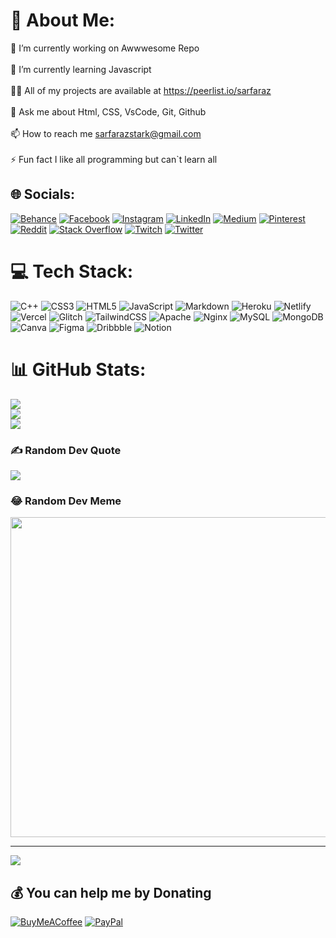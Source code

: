 # 💫 About Me:
🔭 I’m currently working on Awwwesome Repo<br><br>🌱 I’m currently learning Javascript<br><br>👨‍💻 All of my projects are available at https://peerlist.io/sarfaraz<br><br>💬 Ask me about Html, CSS, VsCode, Git, Github<br><br>📫 How to reach me sarfarazstark@gmail.com<br><br>⚡ Fun fact I like all programming but can`t learn all


## 🌐 Socials:
[![Behance](https://img.shields.io/badge/Behance-1769ff?logo=behance&logoColor=white)](https://behance.net/sarfarazstark) [![Facebook](https://img.shields.io/badge/Facebook-%231877F2.svg?logo=Facebook&logoColor=white)](https://facebook.com/mesarfarazstark) [![Instagram](https://img.shields.io/badge/Instagram-%23E4405F.svg?logo=Instagram&logoColor=white)](https://instagram.com/sarfarazstark) [![LinkedIn](https://img.shields.io/badge/LinkedIn-%230077B5.svg?logo=linkedin&logoColor=white)](https://linkedin.com/in/sarfarazstark) [![Medium](https://img.shields.io/badge/Medium-12100E?logo=medium&logoColor=white)](https://medium.com/@sarfarazstark) [![Pinterest](https://img.shields.io/badge/Pinterest-%23E60023.svg?logo=Pinterest&logoColor=white)](https://pinterest.com/sarfarazstark) [![Reddit](https://img.shields.io/badge/Reddit-%23FF4500.svg?logo=Reddit&logoColor=white)](https://reddit.com/user/sarfarazstark) [![Stack Overflow](https://img.shields.io/badge/-Stackoverflow-FE7A16?logo=stack-overflow&logoColor=white)](https://stackoverflow.com/users/16217966) [![Twitch](https://img.shields.io/badge/Twitch-%239146FF.svg?logo=Twitch&logoColor=white)](https://twitch.tv/sarfarazstark) [![Twitter](https://img.shields.io/badge/Twitter-%231DA1F2.svg?logo=Twitter&logoColor=white)](https://twitter.com/sarfarazstark) 

# 💻 Tech Stack:
![C++](https://img.shields.io/badge/c++-%2300599C.svg?style=for-the-badge&logo=c%2B%2B&logoColor=white) ![CSS3](https://img.shields.io/badge/css3-%231572B6.svg?style=for-the-badge&logo=css3&logoColor=white) ![HTML5](https://img.shields.io/badge/html5-%23E34F26.svg?style=for-the-badge&logo=html5&logoColor=white) ![JavaScript](https://img.shields.io/badge/javascript-%23323330.svg?style=for-the-badge&logo=javascript&logoColor=%23F7DF1E) ![Markdown](https://img.shields.io/badge/markdown-%23000000.svg?style=for-the-badge&logo=markdown&logoColor=white) ![Heroku](https://img.shields.io/badge/heroku-%23430098.svg?style=for-the-badge&logo=heroku&logoColor=white) ![Netlify](https://img.shields.io/badge/netlify-%23000000.svg?style=for-the-badge&logo=netlify&logoColor=#00C7B7) ![Vercel](https://img.shields.io/badge/vercel-%23000000.svg?style=for-the-badge&logo=vercel&logoColor=white) ![Glitch](https://img.shields.io/badge/glitch-%233333FF.svg?style=for-the-badge&logo=glitch&logoColor=white) ![TailwindCSS](https://img.shields.io/badge/tailwindcss-%2338B2AC.svg?style=for-the-badge&logo=tailwind-css&logoColor=white) ![Apache](https://img.shields.io/badge/apache-%23D42029.svg?style=for-the-badge&logo=apache&logoColor=white) ![Nginx](https://img.shields.io/badge/nginx-%23009639.svg?style=for-the-badge&logo=nginx&logoColor=white) ![MySQL](https://img.shields.io/badge/mysql-%2300f.svg?style=for-the-badge&logo=mysql&logoColor=white) ![MongoDB](https://img.shields.io/badge/MongoDB-%234ea94b.svg?style=for-the-badge&logo=mongodb&logoColor=white) ![Canva](https://img.shields.io/badge/Canva-%2300C4CC.svg?style=for-the-badge&logo=Canva&logoColor=white) 	![Figma](https://img.shields.io/badge/figma-%23F24E1E.svg?style=for-the-badge&logo=figma&logoColor=white) ![Dribbble](https://img.shields.io/badge/Dribbble-EA4C89?style=for-the-badge&logo=dribbble&logoColor=white) ![Notion](https://img.shields.io/badge/Notion-%23000000.svg?style=for-the-badge&logo=notion&logoColor=white)
# 📊 GitHub Stats:
![](https://github-readme-stats.vercel.app/api?username=sarfarazstark&theme=dark&hide_border=true&include_all_commits=true&count_private=true)<br/>
![](https://github-readme-streak-stats.herokuapp.com/?user=sarfarazstark&theme=dark&hide_border=true)<br/>
![](https://github-readme-stats.vercel.app/api/top-langs/?username=sarfarazstark&theme=dark&hide_border=true&include_all_commits=true&count_private=true&layout=compact)

### ✍️ Random Dev Quote
![](https://quotes-github-readme.vercel.app/api?type=horizontal&theme=dark)

### 😂 Random Dev Meme
<img src="https://random-memer.herokuapp.com/" width="512px"/>

---
[![](https://visitcount.itsvg.in/api?id=sarfarazstark&icon=9&color=12)](https://visitcount.itsvg.in)

  ## 💰 You can help me by Donating
  [![BuyMeACoffee](https://img.shields.io/badge/Buy%20Me%20a%20Coffee-ffdd00?style=for-the-badge&logo=buy-me-a-coffee&logoColor=black)](https://buymeacoffee.com/sarfarazstark) [![PayPal](https://img.shields.io/badge/PayPal-00457C?style=for-the-badge&logo=paypal&logoColor=white)](https://paypal.me/sarfarazstark) 

  <!-- Proudly created with GPRM ( https://gprm.itsvg.in ) -->
